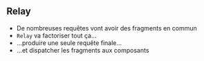## Relay

* De nombreuses requêtes vont avoir des fragments en commun
* ``Relay`` va factoriser tout ça…
* …produire une seule requête finale…
* …et dispatcher les fragments aux composants
